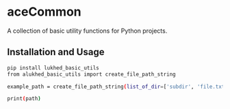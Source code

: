 # aceCommon

A collection of basic utility functions for Python projects.

## Installation and Usage

```bash
pip install lukhed_basic_utils
from alukhed_basic_utils import create_file_path_string

example_path = create_file_path_string(list_of_dir=['subdir', 'file.txt'])

print(path)
```
